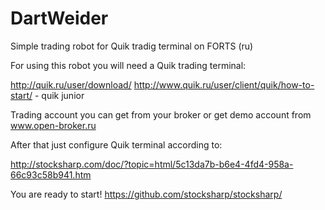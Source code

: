 DartWeider
==========

Simple trading robot for Quik tradig terminal on FORTS (ru)

For using this robot you will need a Quik trading terminal:

http://quik.ru/user/download/
http://www.quik.ru/user/client/quik/how-to-start/ - quik junior

Trading account you can get from your broker or get demo account from www.open-broker.ru


After that just configure Quik terminal according to:

http://stocksharp.com/doc/?topic=html/5c13da7b-b6e4-4fd4-958a-66c93c58b941.htm

You are ready to start!
https://github.com/stocksharp/stocksharp/
